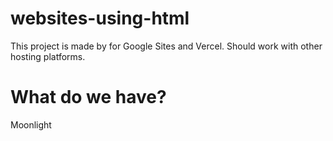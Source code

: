 # websites-using-html
This project is made by for Google Sites and Vercel. Should work with other hosting platforms.
<h1>What do we have?</h1>
<p>
  Moonlight
</p>
